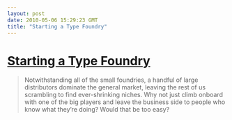 ```yaml
---
layout: post
date: 2010-05-06 15:29:23 GMT
title: "Starting a Type Foundry"
---
```

# [Starting a Type Foundry](http://ilovetypography.com/2010/05/06/why-did-i-start-a-type-foundry/)

> Notwithstanding all of the small foundries, a handful of large distributors dominate the general market, leaving the rest of us scrambling to find ever-shrinking niches. Why not just climb onboard with one of the big players and leave the business side to people who know what they’re doing? Would that be too easy?